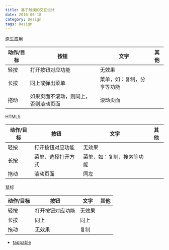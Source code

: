 ```yaml
---
title: 基于触摸的交互设计
date: 2016-06-18
category: Design
tags: Design
---
```


原生应用

| 动作/目标 | 按钮 | 文字 | 其他 |
| --- | --- | --- | --- |  
| 轻按 | 打开按钮对应功能 | 无效果 |  |
| 长按 | 同上或弹出菜单 | 菜单，如：复制，分享等功能 | |
| 拖动 | 如果页面不滚动，则同上，否则滚动页面 | 滚动页面 | |

HTML5

| 动作/目标 | 按钮 | 文字 | 其他 |
| --- | --- | --- | --- |  
| 轻按 | 打开按钮对应功能 | 无效果 |  |
| 长按 | 菜单，选择打开方式 | 菜单，如：复制，搜索等功能  | |
| 拖动 | 滚动页面 | 同左 | |

鼠标

| 动作/目标 | 按钮 | 文字 | 其他 |
| --- | --- | --- | --- |  
| 轻按 | 打开按钮对应功能 | 无效果 |  |
| 长按 | 同上 | 同上  | |
| 拖动 | 无效果 | 复制 | |

- [tappable](https://github.com/cheeaun/tappable)

